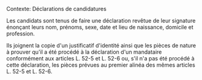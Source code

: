 Contexte: Déclarations de candidatures

Les candidats sont tenus de faire une déclaration revêtue de leur signature énonçant leurs nom, prénoms, sexe, date et lieu de naissance, domicile et profession.

Ils joignent la copie d'un justificatif d'identité ainsi que les pièces de nature à prouver qu'il a été procédé à la déclaration d'un mandataire conformément aux articles L. 52-5 et L. 52-6 ou, s'il n'a pas été procédé à cette déclaration, les pièces prévues au premier alinéa des mêmes articles L. 52-5 et L. 52-6.